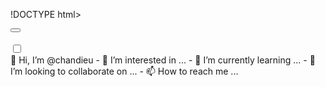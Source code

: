 !DOCTYPE html>
<html lang="en">
<head>
  <meta charset="UTF-8">
  <meta http-equiv="X-UA-Compatible" content="IE=edge">
  <meta name="viewport" content="width=device-width, initial-scale=1.0">
  <link rel="stylesheet" href="https://cdnjs.cloudflare.com/ajax/libs/font-awesome/6.4.0/css/all.min.css">
<!-- Google Fonts -->
<link rel="preconnect" href="https://fonts.googleapis.com">
<link rel="preconnect" href="https://fonts.gstatic.com" crossorigin>
<link href="https://fonts.googleapis.com/css2?family=Dancing+Script:wght@700&display=swap" rel="stylesheet">

  <link rel="stylesheet" href="./main.css">
  <title>Some</title>
</head>
<body>
  <div class="startForm">
    <div class="startLetter">
      <div class="contentLetter"></div>
      <img class="myAI" src="" alt="">
      <div class="sticker"></div>
      <button class="recieve"><i class="fa-solid fa-gift"></i></button>
    </div>
  </div>

  <div class="backgroundParty">
    <img class="balloon1 balloon" src="./img/PNGkhothietke.net-02776.png" alt="">
    <img class="balloon2 balloon" src="./img/PNGkhothietke.net-02776.png" alt="">
    <img class="bannerParty" src="./img/makeupspa-kit-theme-happy-birthday-bunting-paper-banner-party-supply-261454.png" alt="">
    <div class="letterForm">
      <input type="checkbox" id="mess">
      <div class="content">
        <div class="mainContent"></div>
        <div class="img1"><img class="img" src="" alt=""></div>
      </div>
      <label class="designBox" for="mess"></label>
    </div>
  </div>

  <script src="./index.js"></script>
</body>
</html> 👋 Hi, I’m @chandieu
- 👀 I’m interested in ...
- 🌱 I’m currently learning ...
- 💞️ I’m looking to collaborate on ...
- 📫 How to reach me ...

<!---
chandieu/chandieu is a ✨ special ✨ repository because its `README.md` (this file) appears on your GitHub profile.
You can click the Preview link to take a look at your changes.
--->
